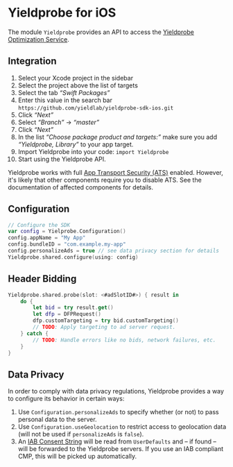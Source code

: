 # Yieldprobe for iOS

The module `Yieldprobe` provides an API to access the [Yieldprobe Optimization Service](https://www.yieldlab.com/publisher/#yield-optimisation). 

## Integration

1. Select your Xcode project in the sidebar
2. Select the project above the list of targets
3. Select the tab *“Swift Packages”*
4. Enter this value in the search bar `https://github.com/yieldlab/yieldprobe-sdk-ios.git`
5. Click *“Next”*
6. Select *“Branch”* → *“master”*
7. Click *“Next”*
8. In the list *“Choose package product and targets:”* make sure you add *“Yieldprobe, Library”* to your app target.
9. Import Yieldprobe into your code: `import Yieldprobe`
10. Start using the Yieldprobe API.

Yieldprobe works with full
[App Transport Security (ATS)](https://developer.apple.com/library/archive/documentation/General/Reference/InfoPlistKeyReference/Articles/CocoaKeys.html)
enabled. However, it's likely that other components require you to disable ATS. See the documentation of affected components for details.

## Configuration

```swift
// Configure the SDK
var config = Yielprobe.Configuration()
config.appName = "My App"
config.bundleID = "com.example.my-app"
config.personalizeAds = true // see data privacy section for details
Yieldprobe.shared.configure(using: config)
```

## Header Bidding

```swift
Yieldprobe.shared.probe(slot: <#adSlotID#>) { result in
    do {
        let bid = try result.get()
        let dfp = DFPRequest()
        dfp.customTargeting = try bid.customTargeting() 
        // TODO: Apply targeting to ad server request.
    } catch {
        // TODO: Handle errors like no bids, network failures, etc. 
    }
}
```

## Data Privacy

In order to comply with data privacy regulations, Yieldprobe provides a way to configure its behavior in certain ways:

1. Use `Configuration.personalizeAds` to specify whether (or not) to pass personal data to the server.
2. Use `Configuration.useGeolocation` to restrict access to geolocation data (will not be used if `personalizeAds` is `false`).
3. An [IAB Consent String](https://github.com/InteractiveAdvertisingBureau/GDPR-Transparency-and-Consent-Framework/blob/master/Mobile%20In-App%20Consent%20APIs%20v1.0%20Final.md) will be read from `UserDefaults` and – if found – will be forwarded to the Yieldprobe servers. If you use an IAB compliant CMP, this will be picked up automatically.

